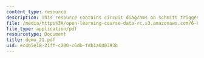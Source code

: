 ```yaml
---
content_type: resource
description: This resource contains circuit diagrams on schmitt trigger.
file: /media/https%3A/open-learning-course-data-rc.s3.amazonaws.com/6-002-circuits-and-electronics-spring-2007/ec4b5e1821ffc200c6dbfdb1a040393b_demo_21.pdf
file_type: application/pdf
resourcetype: Document
title: demo_21.pdf
uid: ec4b5e18-21ff-c200-c6db-fdb1a040393b
---
```

